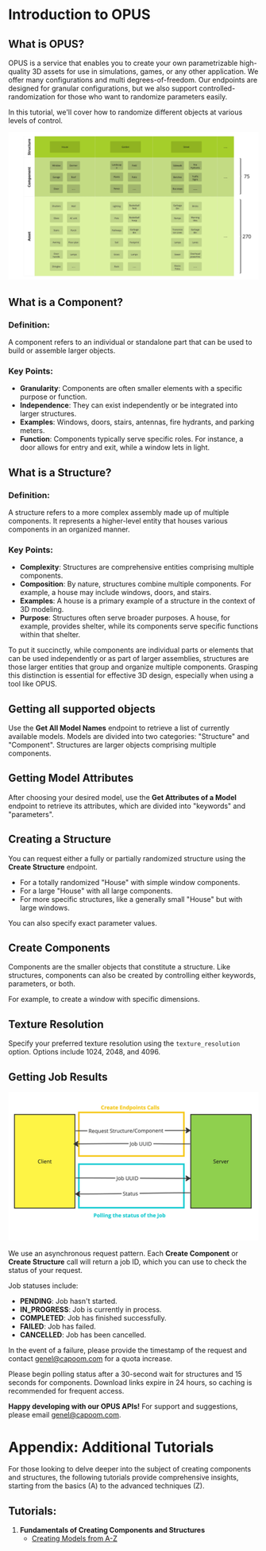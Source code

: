 # Introduction to OPUS

## What is OPUS?
OPUS is a service that enables you to create your own parametrizable high-quality 3D assets for use in simulations, games, or any other application. We offer many configurations and multi degrees-of-freedom. Our endpoints are designed for granular configurations, but we also support controlled-randomization for those who want to randomize parameters easily.

In this tutorial, we'll cover how to randomize different objects at various levels of control.

![Granuality Levels](OPUSGranualityLevels.jpg)

## What is a Component?

### Definition:
A component refers to an individual or standalone part that can be used to build or assemble larger objects.

### Key Points:
- **Granularity**: Components are often smaller elements with a specific purpose or function.
- **Independence**: They can exist independently or be integrated into larger structures.
- **Examples**: Windows, doors, stairs, antennas, fire hydrants, and parking meters.
- **Function**: Components typically serve specific roles. For instance, a door allows for entry and exit, while a window lets in light.

## What is a Structure?

### Definition:
A structure refers to a more complex assembly made up of multiple components. It represents a higher-level entity that houses various components in an organized manner.

### Key Points:
- **Complexity**: Structures are comprehensive entities comprising multiple components.
- **Composition**: By nature, structures combine multiple components. For example, a house may include windows, doors, and stairs.
- **Examples**: A house is a primary example of a structure in the context of 3D modeling.
- **Purpose**: Structures often serve broader purposes. A house, for example, provides shelter, while its components serve specific functions within that shelter.

To put it succinctly, while components are individual parts or elements that can be used independently or as part of larger assemblies, structures are those larger entities that group and organize multiple components. Grasping this distinction is essential for effective 3D design, especially when using a tool like OPUS.

## Getting all supported objects
Use the **Get All Model Names** endpoint to retrieve a list of currently available models. Models are divided into two categories: "Structure" and "Component". Structures are larger objects comprising multiple components.

## Getting Model Attributes
After choosing your desired model, use the **Get Attributes of a Model** endpoint to retrieve its attributes, which are divided into "keywords" and "parameters".

## Creating a Structure
You can request either a fully or partially randomized structure using the **Create Structure** endpoint. 

- For a totally randomized "House" with simple window components.
- For a large "House" with all large components.
- For more specific structures, like a generally small "House" but with large windows.
  
You can also specify exact parameter values.

## Create Components
Components are the smaller objects that constitute a structure. Like structures, components can also be created by controlling either keywords, parameters, or both.

For example, to create a window with specific dimensions.

## Texture Resolution
Specify your preferred texture resolution using the `texture_resolution` option. Options include 1024, 2048, and 4096.

## Getting Job Results

![Polling](OPUSPolling.jpg)

We use an asynchronous request pattern. Each **Create Component** or **Create Structure** call will return a job ID, which you can use to check the status of your request.

Job statuses include:
- **PENDING**: Job hasn't started.
- **IN_PROGRESS**: Job is currently in process.
- **COMPLETED**: Job has finished successfully.
- **FAILED**: Job has failed.
- **CANCELLED**: Job has been cancelled.

In the event of a failure, please provide the timestamp of the request and contact [genel@capoom.com](mailto:genel@capoom.com) for a quota increase.

Please begin polling status after a 30-second wait for structures and 15 seconds for components. Download links expire in 24 hours, so caching is recommended for frequent access.

**Happy developing with our OPUS APIs!** For support and suggestions, please email [genel@capoom.com](mailto:genel@capoom.com).


# Appendix: Additional Tutorials

For those looking to delve deeper into the subject of creating components and structures, the following tutorials provide comprehensive insights, starting from the basics (A) to the advanced techniques (Z).

## Tutorials:

1. **Fundamentals of Creating Components and Structures**
   - [Creating Models from A-Z](tutorial1.md)
  


